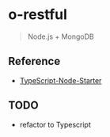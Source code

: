 # o-restful

> Node.js + MongoDB

## Reference

- [TypeScript-Node-Starter](https://github.com/Microsoft/TypeScript-Node-Starter)

## TODO

- refactor to Typescript
